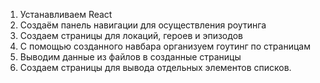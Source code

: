 1. Устанавливаем React
2. Создаём панель навигации для осуществления роутинга
3. Создаем страницы для локаций, героев и эпизодов
4. С помощью созданного навбара организуем гоутинг по страницам
5. Выводим данные из файлов в созданные страницы
6. Создаем страницы для вывода отдельных элементов списков.
